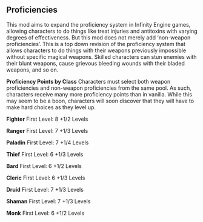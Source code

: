 ## Proficiencies

This mod aims to expand the proficiency system in Infinity Engine games, allowing characters to do things like treat injuries and antitoxins with varying degrees of effectiveness.  But this mod does not merely add ‘non-weapon proficiencies’.  This is a top down revision of the proficiency system that allows characters to do things with their weapons previously impossible without specific magical weapons.  Skilled characters can stun enemies with their blunt weapons, cause grievous bleeding wounds with their bladed weapons, and so on. 

**Proficiency Points by Class**
Characters must select both weapon proficiencies and non-weapon proficiencies from the same pool.  As such, characters receive many more proficiency points than in vanilla.  While this may seem to be a boon, characters will soon discover that they will have to make hard choices as they level up.

**Fighter** First Level: 8 +1/2 Levels

**Ranger** First Level: 7 +1/3 Levels

**Paladin** First Level: 7 +1/4 Levels

**Thief** First Level: 6 +1/3 Levels

**Bard** First Level: 6 +1/2 Levels

**Cleric** First Level: 6 +1/3 Levels

**Druid** First Level: 7 +1/3 Levels

**Shaman** First Level: 7 +1/3 Levels

**Monk** First Level: 6 +1/2 Levels
